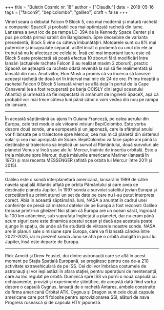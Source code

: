 +++
title = "Buletin Cosmic nr. 18"
author = ["Claudiu"]
date = 2018-05-16
tags = ["falcon9", "bepicolombo", "galileo"]
draft = false
+++

Vineri seara a debutat Falcon 9 Block 5, cea mai modernă și matură rachetă a companiei SpaceX și probabil cea mai optimizată rachetă din lume. Lansarea a avut loc de pe rampa LC-39A de la Kennedy Space Center și a pus pe orbită primul satelit din Bangladesh. Spre deosebire de varianta precedentă, Block 5 vine cu câteva îmbunătățiri. Motoarele sunt cu 8% mai puternice și încapsulate separat, astfel încât o probemă cu unul din ele ar trebui să nu le afecteze pe celelalte. Însă cel mai important lucru este că Block 5 este proiectată să poată efectua 10 zboruri fără modificări între lansări (actualele rachete Falcon 9 au realizat maxim 2 zboruri), practic SpaceX se așteaptă ca racheta odată revenită la sol să fie realimentată și lansată din nou. Anul viitor, Elon Musk a promis că va încerca să lanseze aceeași rachetă de două ori în interval mai mic de 24 de ore. Prima treaptă a rachetei Falcon 9 Block 5 lansată vineri se află deja în portul de la Cape Canaveral (ea a fost recuperată pe barja OCISLY din largul oceanului Atlantic) și urmează să fie inspectată în amănunt de inginerii SpaceX, așa că probabil vor mai trece câteva luni până când o vom vedea din nou pe rampa de lansare.

---

În această săptămână au ajuns în Guiana Franceză, pe calea aerului din Europa, cele trei module ale viitoarei misiuni BepiColombo. Este vorba despre două sonde, una europeană și un japoneză, care la sfârșitul anului vor fi lansate pe o traiectorie spre Mercur, cea mai mică planetă din sistemul solar și cea mai apropiată de Soare. BepiColombo va face șapte ani până la destinație și traiectoria sa implică un survol al Pământului, două survoluri ale planetei Venus și încă șase ale lui Mercur, înainte de inserția orbitală. Este a treia misiune spre Mercur, după misiunile americane Mariner (lansată în 1973) și mai recenta MESSENGER (aflată pe orbita lui Mercur între 2011 și 2015).

---

Galileo este o sondă interplanetară americană, lansară în 1989 de către naveta spațială Atlantis aflată pe orbita Pământului și care avea ce destinație planeta Jupiter. În 1997 sonda a survolat satelitul jovian Europa și cercetătorii au primit atunci un set de date pe care nu l-au putut interpreta corect. Abia în această săptămână, luni, NASA a anunțat în cadrul unei conferințe de presă că misterul datelor de pe Europa a fost rezolvat: Galileo trecuse printr-un gheizer! Noi știam că Europa are un ocean sărat, îngropat la 100 km adâncime, sub suprafața înghețată a planetei, dar nu eram până acum siguri care este dinamica acestui ocean și dacă apa acestuia poate ajunge în spațiu, de unde să fie studiată de viitoarele noastre sonde. NASA are în planuri sale o misiune spre Europa, care va fi lansată cândva între 2022-2025, iar în prezent sonda Juno se află pe o orbită alungită în jurul lui Jupiter, însă este departe de Europa.

---

Rick Arnold și Drew Feustel, doi dintre astronauții care se află în acest moment pe Stația Spațială Europană, se pregătesc pentru cea de-a 210 activitate extravehiculară de pe ISS. Cei doi vor îmbrăca costumele de astronauți și vor ieși astăzi în afara stației, pentru operațiuni de mentenanță, care au loc regulat pe orbită. Duminică spre ISS va porni o nouă capsulă cu echipamente, provizii și experimente științifice, de această dată fiind vorba despre o capsulă Cygnus, lansată de o rachetă Antares, ambele construite de firma americană Orbital ATK. Cygnus și Dragon sunt cele două capsule americane care pot fi folosite pentru aprovizionarea SSI, alături de nava Progress rusească și de capsula HTV japoneză.
